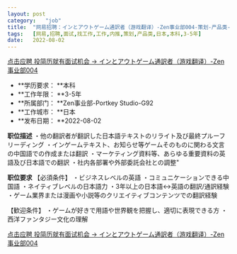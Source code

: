 ```yaml
---
layout:	post
category:	"job"
title:	"网易招聘：インとアウトゲーム通訳者（游戏翻译）-Zen事业部004-策划-产品类-日本本科3-5年"
tags:	[网易,招聘,面试,找工作,工作,内推,策划,产品类,日本,本科,3-5年]
date:	2022-08-02
---
```


[点击应聘 投简历就有面试机会 -> インとアウトゲーム通訳者（游戏翻译）-Zen事业部004](http://mobile.bole.netease.com/bole/boleDetail?id=41984&employeeId=346f03c3cda5f04c&key=all)



- **学历要求： **本科
- **工作年限： **3-5年
- **所属部门： **Zen事业部-Portkey Studio-G92
- **工作城市： **日本
- **发布日期： **2022-08-02



**职位描述**
・他の翻訳者が翻訳した日本語テキストのリライト及び最終プルーフリーディング
・インゲームテキスト、お知らせ等ゲームそのものに関わる文言の中国語での作成または翻訳
・マーケティング資料等、あらゆる重要資料の英語及び日本語での翻訳
・社内各部署や外部委託会社との調整"




**职位要求**
【必須条件】
・ビジネスレベルの英語
・コミュニケーションできる中国語
・ネイティブレベルの日本語力
・3年以上の日本語↔︎英語の翻訳/通訳経験
・ゲーム業界または漫画や小説等のクリエイティブコンテンツでの翻訳経験

【歓迎条件】
・ゲームが好きで用語や世界観を把握し、適切に表現できる方
・西洋ファンタジー文化の理解





[点击应聘 投简历就有面试机会 -> インとアウトゲーム通訳者（游戏翻译）-Zen事业部004](http://mobile.bole.netease.com/bole/boleDetail?id=41984&employeeId=346f03c3cda5f04c&key=all)